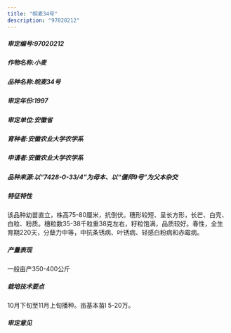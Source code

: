 ```yaml
---
title: "皖麦34号"
description: "97020212"
---
```

##### 审定编号:97020212

##### 作物名称:小麦

##### 品种名称:皖麦34号

##### 审定年份:1997

##### 审定单位:安徽省

##### 育种者:安徽农业大学农学系

##### 申请者:安徽农业大学农学系

##### 品种来源:以“7428-0-33/4”为母本、以“偃师9号”为父本杂交

##### 特征特性
该品种幼苗直立，株高75-80厘米，抗倒伏。穗形较短、呈长方形，长芒、白壳、白粒、粉质。穗粒数35-38千粒重38克左右，籽粒饱满，品质较好。春性，全生育期220天，分蘖力中等，中抗条锈病、叶锈病、轻感白粉病和赤霉病。

##### 产量表现
一般亩产350-400公斤

##### 栽培技术要点
10月下旬至11月上旬播种。亩基本苗l 5-20万。

##### 审定意见


